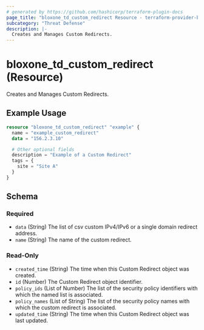 ```yaml
---
# generated by https://github.com/hashicorp/terraform-plugin-docs
page_title: "bloxone_td_custom_redirect Resource - terraform-provider-bloxone"
subcategory: "Threat Defense"
description: |-
  Creates and Manages Custom Redirects.
---
```


# bloxone_td_custom_redirect (Resource)

Creates and Manages Custom Redirects.

## Example Usage

```terraform
resource "bloxone_td_custom_redirect" "example" {
  name = "example_custom_redirect"
  data = "156.2.3.10"

  # Other optional fields
  description = "Example of a Custom Redirect"
  tags = {
    site = "Site A"
  }
}
```

<!-- schema generated by tfplugindocs -->
## Schema

### Required

- `data` (String) The list of csv custom IPv4/IPv6 or a single domain redirect address.
- `name` (String) The name of the custom redirect.

### Read-Only

- `created_time` (String) The time when this Custom Redirect object was created.
- `id` (Number) The Custom Redirect object identifier.
- `policy_ids` (List of Number) The list of the security policy identifiers with which the named list is associated.
- `policy_names` (List of String) The list of the security policy names with which the custom redirect is associated.
- `updated_time` (String) The time when this Custom Redirect object was last updated.
